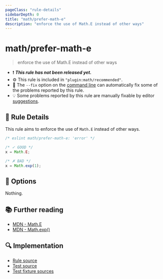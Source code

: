 ```yaml
---
pageClass: "rule-details"
sidebarDepth: 0
title: "math/prefer-math-e"
description: "enforce the use of Math.E instead of other ways"
---
```


# math/prefer-math-e

> enforce the use of Math.E instead of other ways

- ❗ <badge text="This rule has not been released yet." vertical="middle" type="error"> **_This rule has not been released yet._** </badge>
- ⚙️ This rule is included in `"plugin:math/recommended"`.
- 🔧 The `--fix` option on the [command line](https://eslint.org/docs/user-guide/command-line-interface#fixing-problems) can automatically fix some of the problems reported by this rule.
- 💡 Some problems reported by this rule are manually fixable by editor [suggestions](https://eslint.org/docs/developer-guide/working-with-rules#providing-suggestions).

## 📖 Rule Details

This rule aims to enforce the use of `Math.E` instead of other ways.

<eslint-code-block fix>

<!-- eslint-skip -->

```js
/* eslint math/prefer-math-e: 'error' */

/* ✓ GOOD */
x = Math.E;

/* ✗ BAD */
x = Math.exp(1);
```

</eslint-code-block>

## 🔧 Options

Nothing.

## 📚 Further reading

- [MDN - Math.E](https://developer.mozilla.org/en-US/docs/Web/JavaScript/Reference/Global_Objects/Math/E)
- [MDN - Math.exp()](https://developer.mozilla.org/en-US/docs/Web/JavaScript/Reference/Global_Objects/Math/exp)

## 🔍 Implementation

- [Rule source](https://github.com/ota-meshi/eslint-plugin-math/blob/main/src/rules/prefer-math-e.ts)
- [Test source](https://github.com/ota-meshi/eslint-plugin-math/blob/main/tests/src/rules/prefer-math-e.ts)
- [Test fixture sources](https://github.com/ota-meshi/eslint-plugin-math/tree/main/tests/fixtures/rules/prefer-math-e)
